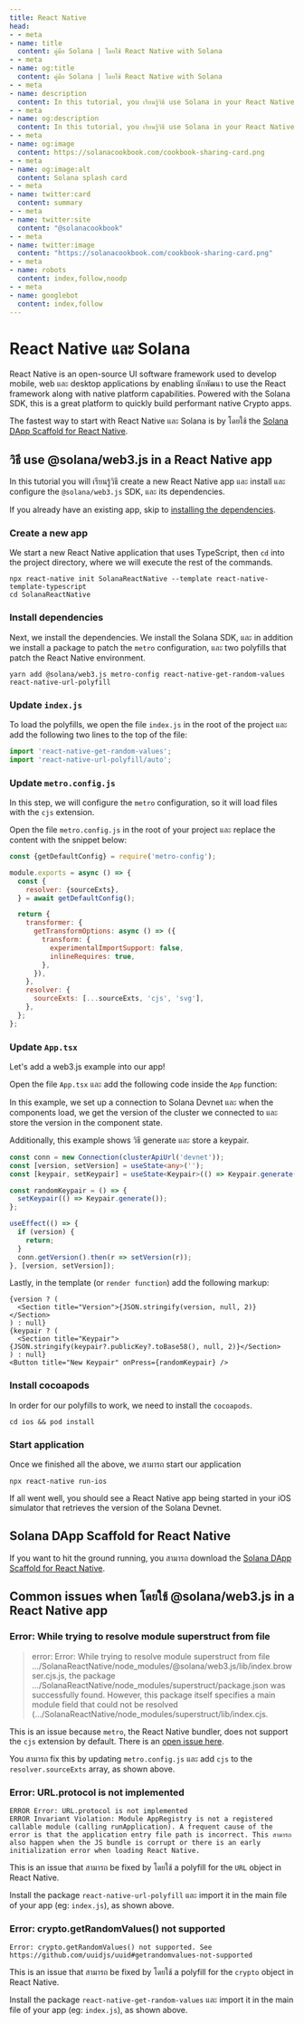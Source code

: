 ```yaml
---
title: React Native
head:
- - meta
- name: title
  content: คู่มือ Solana | โดยใช้ React Native with Solana
- - meta
- name: og:title
  content: คู่มือ Solana | โดยใช้ React Native with Solana
- - meta
- name: description
  content: In this tutorial, you เรียนรู้วิธี use Solana in your React Native apps.
- - meta
- name: og:description
  content: In this tutorial, you เรียนรู้วิธี use Solana in your React Native apps.
- - meta
- name: og:image
  content: https://solanacookbook.com/cookbook-sharing-card.png
- - meta
- name: og:image:alt
  content: Solana splash card
- - meta
- name: twitter:card
  content: summary
- - meta
- name: twitter:site
  content: "@solanacookbook"
- - meta
- name: twitter:image
  content: "https://solanacookbook.com/cookbook-sharing-card.png"
- - meta
- name: robots
  content: index,follow,noodp
- - meta
- name: googlebot
  content: index,follow
---
```


# React Native และ Solana

React Native is an open-source UI software framework used to develop mobile, web และ desktop applications by enabling นักพัฒนา to use the React framework along with native platform capabilities. Powered with the Solana SDK, this is a great platform to quickly build performant native Crypto apps.

The fastest way to start with React Native และ Solana is by โดยใช้ the [Solana DApp Scaffold for React Native](#solana-dapp-scaffold-for-react-native). 

## วิธี use @solana/web3.js in a React Native app

In this tutorial you will เรียนรู้วิธี create a new React Native app และ install และ configure the `@solana/web3.js` SDK, และ its dependencies. 

If you already have an existing app, skip to [installing the dependencies](#install-dependencies).

### Create a new app

We start a new React Native application that uses TypeScript, then `cd` into the project directory, where we will execute the rest of the commands.

```shell
npx react-native init SolanaReactNative --template react-native-template-typescript
cd SolanaReactNative
```

### Install dependencies

Next, we install the dependencies. We install the Solana SDK, และ in addition we install a package to patch the `metro` configuration, และ two polyfills that patch the React Native environment. 

```shell
yarn add @solana/web3.js metro-config react-native-get-random-values react-native-url-polyfill
```

### Update `index.js`

To load the polyfills, we open the file `index.js` in the root of the project และ add the following two lines to the top of the file:

```javascript
import 'react-native-get-random-values';
import 'react-native-url-polyfill/auto';
```

### Update `metro.config.js`

In this step, we will configure the `metro` configuration, so it will load files with the `cjs` extension.

Open the file `metro.config.js` in the root of your project และ replace the content with the snippet below:

```javascript
const {getDefaultConfig} = require('metro-config');

module.exports = async () => {
  const {
    resolver: {sourceExts},
  } = await getDefaultConfig();

  return {
    transformer: {
      getTransformOptions: async () => ({
        transform: {
          experimentalImportSupport: false,
          inlineRequires: true,
        },
      }),
    },
    resolver: {
      sourceExts: [...sourceExts, 'cjs', 'svg'],
    },
  };
};
```

### Update `App.tsx`

Let's add a web3.js example into our app!

Open the file `App.tsx` และ add the following code inside the `App` function:

In this example, we set up a connection to Solana Devnet และ when the components load, we get the version of the cluster we connected to และ store the version in the component state.

Additionally, this example shows วิธี generate และ store a keypair.

```typescript
const conn = new Connection(clusterApiUrl('devnet'));
const [version, setVersion] = useState<any>('');
const [keypair, setKeypair] = useState<Keypair>(() => Keypair.generate());

const randomKeypair = () => {
  setKeypair(() => Keypair.generate());
};

useEffect(() => {
  if (version) {
    return;
  }
  conn.getVersion().then(r => setVersion(r));
}, [version, setVersion]);
```

Lastly, in the template (or `render function`) add the following markup:


```tsx
{version ? (
  <Section title="Version">{JSON.stringify(version, null, 2)}</Section>
) : null}
{keypair ? (
  <Section title="Keypair">{JSON.stringify(keypair?.publicKey?.toBase58(), null, 2)}</Section>
) : null}
<Button title="New Keypair" onPress={randomKeypair} />
```

### Install cocoapods

In order for our polyfills to work, we need to install the `cocoapods`.

```shell
cd ios && pod install
```

### Start application 

Once we finished all the above, we สามารถ start our application

```shell
npx react-native run-ios
```

If all went well, you should see a React Native app being started in your iOS simulator that retrieves the version of the Solana Devnet.

## Solana DApp Scaffold for React Native

If you want to hit the ground running, you สามารถ download the [Solana DApp Scaffold for React Native](https://github.com/solana-developers/dapp-scaffold-react-native).


## Common issues when โดยใช้ @solana/web3.js in a React Native app

### Error: While trying to resolve module superstruct from file

> error: Error: While trying to resolve module superstruct from file .../SolanaReactNative/node_modules/@solana/web3.js/lib/index.browser.cjs.js, the package .../SolanaReactNative/node_modules/superstruct/package.json was successfully found. However, this package itself specifies a main module field that could not be resolved (.../SolanaReactNative/node_modules/superstruct/lib/index.cjs.

This is an issue because `metro`, the React Native bundler, does not support the `cjs` extension by default. There is an [open issue here](https://github.com/facebook/metro/issues/535).

You สามารถ fix this by updating `metro.config.js` และ add `cjs` to the `resolver.sourceExts` array, as shown above.

### Error: URL.protocol is not implemented

    ERROR Error: URL.protocol is not implemented 
    ERROR Invariant Violation: Module AppRegistry is not a registered callable module (calling runApplication). A frequent cause of the error is that the application entry file path is incorrect. This สามารถ also happen when the JS bundle is corrupt or there is an early initialization error when loading React Native. 

This is an issue that สามารถ be fixed by โดยใช้ a polyfill for the `URL` object in React Native.

Install the package `react-native-url-polyfill` และ import it in the main file of your app (eg: `index.js`), as shown above.

### Error: crypto.getRandomValues() not supported

    Error: crypto.getRandomValues() not supported. See https://github.com/uuidjs/uuid#getrandomvalues-not-supported


This is an issue that สามารถ be fixed by โดยใช้ a polyfill for the `crypto` object in React Native.

Install the package `react-native-get-random-values` และ import it in the main file of your app (eg: `index.js`), as shown above.
